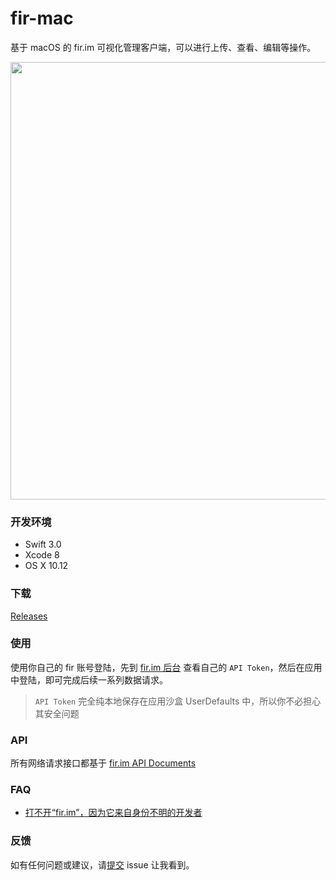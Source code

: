 # fir-mac
基于 macOS 的 fir.im 可视化管理客户端，可以进行上传、查看、编辑等操作。

<img width="700" src="http://ww4.sinaimg.cn/large/006tKfTcgy1ffnjkuvhrhj31bs0z87bb.jpg" />

### 开发环境

- Swift 3.0
- Xcode 8
- OS X 10.12

### 下载

[Releases](https://github.com/isaced/fir-mac/releases)

### 使用

使用你自己的 fir 账号登陆，先到 [fir.im 后台](https://fir.im/apps/apitoken) 查看自己的 `API Token`，然后在应用中登陆，即可完成后续一系列数据请求。

> `API Token` 完全纯本地保存在应用沙盒 UserDefaults 中，所以你不必担心其安全问题

### API

所有网络请求接口都基于 [fir.im API Documents](http://fir.im/docs)

### FAQ

- [打不开“fir.im”，因为它来自身份不明的开发者](https://github.com/isaced/fir-mac/wiki/FAQ#faq-1打不开-firim因为它来自身份不明的开发者)

### 反馈

如有任何问题或建议，请[提交](https://github.com/isaced/fir-mac/issues/new) issue 让我看到。
